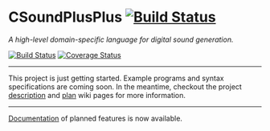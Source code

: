 # CSoundPlusPlus [![Build Status](https://travis-ci.org/hmc-cs-jbearer/CSoundPlusPlus.svg?branch=master)](https://travis-ci.org/hmc-cs-jbearer/CSoundPlusPlus)

_A high-level domain-specific language for digital sound generation._

[![Build Status](https://travis-ci.org/hmc-cs-jbearer/CSoundPlusPlus.svg?branch=master)](https://travis-ci.org/hmc-cs-jbearer/CSoundPlusPlus)
[![Coverage Status](https://coveralls.io/repos/github/hmc-cs-jbearer/CSoundPlusPlus/badge.svg?branch=master)](https://coveralls.io/github/hmc-cs-jbearer/CSoundPlusPlus?branch=master)

---

This project is just getting started. Example programs and syntax
specifications are coming soon. In the meantime, checkout the project
[description](https://github.com/hmc-cs-jbearer/CSoundPlusPlus/wiki/Project-Description) and [plan](https://github.com/hmc-cs-jbearer/CSoundPlusPlus/wiki/Project-Plan) wiki pages for more information.

---

[Documentation](https://github.com/hmc-cs-jbearer/CSoundPlusPlus/wiki/Documentation) of planned features is now available.
